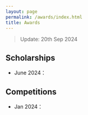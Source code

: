 ```yaml
---
layout: page
permalink: /awards/index.html
title: Awards
---
```


> Update: 20th Sep 2024

## Scholarships

- June 2024：

## Competitions

- Jan 2024：
<br>
